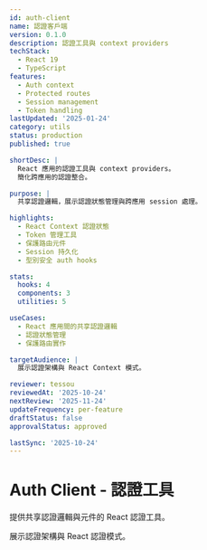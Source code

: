 ```yaml
---
id: auth-client
name: 認證客戶端
version: 0.1.0
description: 認證工具與 context providers
techStack:
  - React 19
  - TypeScript
features:
  - Auth context
  - Protected routes
  - Session management
  - Token handling
lastUpdated: '2025-01-24'
category: utils
status: production
published: true

shortDesc: |
  React 應用的認證工具與 context providers。
  簡化跨應用的認證整合。

purpose: |
  共享認證邏輯，展示認證狀態管理與跨應用 session 處理。

highlights:
  - React Context 認證狀態
  - Token 管理工具
  - 保護路由元件
  - Session 持久化
  - 型別安全 auth hooks

stats:
  hooks: 4
  components: 3
  utilities: 5

useCases:
  - React 應用間的共享認證邏輯
  - 認證狀態管理
  - 保護路由實作

targetAudience: |
  展示認證架構與 React Context 模式。

reviewer: tessou
reviewedAt: '2025-10-24'
nextReview: '2025-11-24'
updateFrequency: per-feature
draftStatus: false
approvalStatus: approved

lastSync: '2025-10-24'
---
```


# Auth Client - 認證工具

提供共享認證邏輯與元件的 React 認證工具。

展示認證架構與 React 認證模式。


